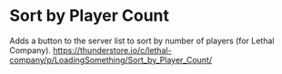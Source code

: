# Sort by Player Count
Adds a button to the server list to sort by number of players (for Lethal Company).
https://thunderstore.io/c/lethal-company/p/LoadingSomething/Sort_by_Player_Count/
